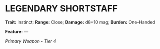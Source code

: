 # LEGENDARY SHORTSTAFF

**Trait:** Instinct; **Range:** Close; **Damage:** d8+10 mag; **Burden:** One-Handed

**Feature:** —

*Primary Weapon - Tier 4*
